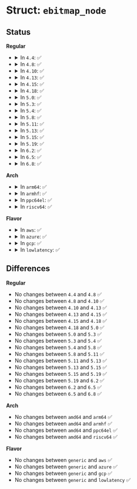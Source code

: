 # Struct: <code>ebitmap_node</code>

## Status
<b>Regular</b>
<ul>
<li>
<details>
<summary>In <code>4.4</code>: ✅</summary>

```c
struct ebitmap_node {
    struct ebitmap_node *next;
    long unsigned int maps[6];
    u32 startbit;
};
```
</details>
</li>
<li>
<details>
<summary>In <code>4.8</code>: ✅</summary>

```c
struct ebitmap_node {
    struct ebitmap_node *next;
    long unsigned int maps[6];
    u32 startbit;
};
```
</details>
</li>
<li>
<details>
<summary>In <code>4.10</code>: ✅</summary>

```c
struct ebitmap_node {
    struct ebitmap_node *next;
    long unsigned int maps[6];
    u32 startbit;
};
```
</details>
</li>
<li>
<details>
<summary>In <code>4.13</code>: ✅</summary>

```c
struct ebitmap_node {
    struct ebitmap_node *next;
    long unsigned int maps[6];
    u32 startbit;
};
```
</details>
</li>
<li>
<details>
<summary>In <code>4.15</code>: ✅</summary>

```c
struct ebitmap_node {
    struct ebitmap_node *next;
    long unsigned int maps[6];
    u32 startbit;
};
```
</details>
</li>
<li>
<details>
<summary>In <code>4.18</code>: ✅</summary>

```c
struct ebitmap_node {
    struct ebitmap_node *next;
    long unsigned int maps[6];
    u32 startbit;
};
```
</details>
</li>
<li>
<details>
<summary>In <code>5.0</code>: ✅</summary>

```c
struct ebitmap_node {
    struct ebitmap_node *next;
    long unsigned int maps[6];
    u32 startbit;
};
```
</details>
</li>
<li>
<details>
<summary>In <code>5.3</code>: ✅</summary>

```c
struct ebitmap_node {
    struct ebitmap_node *next;
    long unsigned int maps[6];
    u32 startbit;
};
```
</details>
</li>
<li>
<details>
<summary>In <code>5.4</code>: ✅</summary>

```c
struct ebitmap_node {
    struct ebitmap_node *next;
    long unsigned int maps[6];
    u32 startbit;
};
```
</details>
</li>
<li>
<details>
<summary>In <code>5.8</code>: ✅</summary>

```c
struct ebitmap_node {
    struct ebitmap_node *next;
    long unsigned int maps[6];
    u32 startbit;
};
```
</details>
</li>
<li>
<details>
<summary>In <code>5.11</code>: ✅</summary>

```c
struct ebitmap_node {
    struct ebitmap_node *next;
    long unsigned int maps[6];
    u32 startbit;
};
```
</details>
</li>
<li>
<details>
<summary>In <code>5.13</code>: ✅</summary>

```c
struct ebitmap_node {
    struct ebitmap_node *next;
    long unsigned int maps[6];
    u32 startbit;
};
```
</details>
</li>
<li>
<details>
<summary>In <code>5.15</code>: ✅</summary>

```c
struct ebitmap_node {
    struct ebitmap_node *next;
    long unsigned int maps[6];
    u32 startbit;
};
```
</details>
</li>
<li>
<details>
<summary>In <code>5.19</code>: ✅</summary>

```c
struct ebitmap_node {
    struct ebitmap_node *next;
    long unsigned int maps[6];
    u32 startbit;
};
```
</details>
</li>
<li>
<details>
<summary>In <code>6.2</code>: ✅</summary>

```c
struct ebitmap_node {
    struct ebitmap_node *next;
    long unsigned int maps[6];
    u32 startbit;
};
```
</details>
</li>
<li>
<details>
<summary>In <code>6.5</code>: ✅</summary>

```c
struct ebitmap_node {
    struct ebitmap_node *next;
    long unsigned int maps[6];
    u32 startbit;
};
```
</details>
</li>
<li>
<details>
<summary>In <code>6.8</code>: ✅</summary>

```c
struct ebitmap_node {
    struct ebitmap_node *next;
    long unsigned int maps[6];
    u32 startbit;
};
```
</details>
</li>
</ul>
<b>Arch</b>
<ul>
<li>
<details>
<summary>In <code>arm64</code>: ✅</summary>

```c
struct ebitmap_node {
    struct ebitmap_node *next;
    long unsigned int maps[6];
    u32 startbit;
};
```
</details>
</li>
<li>
<details>
<summary>In <code>armhf</code>: ✅</summary>

```c
struct ebitmap_node {
    struct ebitmap_node *next;
    long unsigned int maps[6];
    u32 startbit;
};
```
</details>
</li>
<li>
<details>
<summary>In <code>ppc64el</code>: ✅</summary>

```c
struct ebitmap_node {
    struct ebitmap_node *next;
    long unsigned int maps[6];
    u32 startbit;
};
```
</details>
</li>
<li>
<details>
<summary>In <code>riscv64</code>: ✅</summary>

```c
struct ebitmap_node {
    struct ebitmap_node *next;
    long unsigned int maps[6];
    u32 startbit;
};
```
</details>
</li>
</ul>
<b>Flavor</b>
<ul>
<li>
<details>
<summary>In <code>aws</code>: ✅</summary>

```c
struct ebitmap_node {
    struct ebitmap_node *next;
    long unsigned int maps[6];
    u32 startbit;
};
```
</details>
</li>
<li>
<details>
<summary>In <code>azure</code>: ✅</summary>

```c
struct ebitmap_node {
    struct ebitmap_node *next;
    long unsigned int maps[6];
    u32 startbit;
};
```
</details>
</li>
<li>
<details>
<summary>In <code>gcp</code>: ✅</summary>

```c
struct ebitmap_node {
    struct ebitmap_node *next;
    long unsigned int maps[6];
    u32 startbit;
};
```
</details>
</li>
<li>
<details>
<summary>In <code>lowlatency</code>: ✅</summary>

```c
struct ebitmap_node {
    struct ebitmap_node *next;
    long unsigned int maps[6];
    u32 startbit;
};
```
</details>
</li>
</ul>

## Differences
<b>Regular</b>
<ul>
<li>
No changes between <code>4.4</code> and <code>4.8</code> ✅
</li>
<li>
No changes between <code>4.8</code> and <code>4.10</code> ✅
</li>
<li>
No changes between <code>4.10</code> and <code>4.13</code> ✅
</li>
<li>
No changes between <code>4.13</code> and <code>4.15</code> ✅
</li>
<li>
No changes between <code>4.15</code> and <code>4.18</code> ✅
</li>
<li>
No changes between <code>4.18</code> and <code>5.0</code> ✅
</li>
<li>
No changes between <code>5.0</code> and <code>5.3</code> ✅
</li>
<li>
No changes between <code>5.3</code> and <code>5.4</code> ✅
</li>
<li>
No changes between <code>5.4</code> and <code>5.8</code> ✅
</li>
<li>
No changes between <code>5.8</code> and <code>5.11</code> ✅
</li>
<li>
No changes between <code>5.11</code> and <code>5.13</code> ✅
</li>
<li>
No changes between <code>5.13</code> and <code>5.15</code> ✅
</li>
<li>
No changes between <code>5.15</code> and <code>5.19</code> ✅
</li>
<li>
No changes between <code>5.19</code> and <code>6.2</code> ✅
</li>
<li>
No changes between <code>6.2</code> and <code>6.5</code> ✅
</li>
<li>
No changes between <code>6.5</code> and <code>6.8</code> ✅
</li>
</ul>
<b>Arch</b>
<ul>
<li>
No changes between <code>amd64</code> and <code>arm64</code> ✅
</li>
<li>
No changes between <code>amd64</code> and <code>armhf</code> ✅
</li>
<li>
No changes between <code>amd64</code> and <code>ppc64el</code> ✅
</li>
<li>
No changes between <code>amd64</code> and <code>riscv64</code> ✅
</li>
</ul>
<b>Flavor</b>
<ul>
<li>
No changes between <code>generic</code> and <code>aws</code> ✅
</li>
<li>
No changes between <code>generic</code> and <code>azure</code> ✅
</li>
<li>
No changes between <code>generic</code> and <code>gcp</code> ✅
</li>
<li>
No changes between <code>generic</code> and <code>lowlatency</code> ✅
</li>
</ul>
